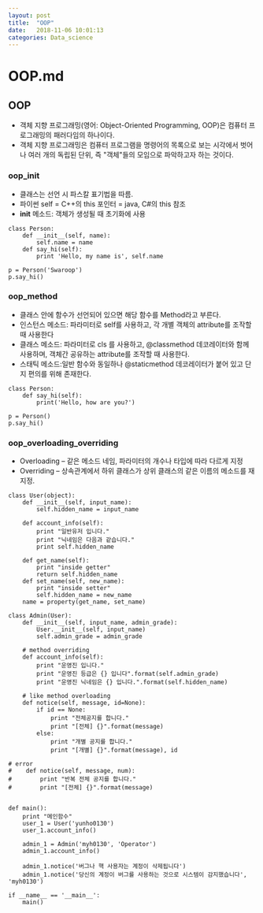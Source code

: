 ```yaml
---
layout: post
title:  "OOP"
date:   2018-11-06 10:01:13
categories: Data_science
---
```


# OOP.md

## OOP
- 객체 지향 프로그래밍(영어: Object-Oriented Programming, OOP)은 컴퓨터 프로그래밍의 패러다임의 하나이다.
- 객체 지향 프로그래밍은 컴퓨터 프로그램을 명령어의 목록으로 보는 시각에서 벗어나 여러 개의 독립된 단위, 즉 "객체"들의 모임으로 파악하고자 하는 것이다.

### oop_init
- 클래스는 선언 시 파스칼 표기법을 따름.
- 파이썬 self = C++의 this 포인터 = java, C#의 this 참조
- __init__ 메소드: 객체가 생성될 때 초기화에 사용 

```
class Person:
    def __init__(self, name):
        self.name = name
    def say_hi(self):
        print 'Hello, my name is', self.name

p = Person('Swaroop')
p.say_hi()
```

### oop_method
- 클래스 안에 함수가 선언되어 있으면 해당 함수를 Method라고 부른다.
- 인스턴스 메소드: 파라미터로 self를 사용하고, 각 개별 객체의 attribute를 조작할 때 사용한다
- 클래스 메소드: 파라미터로 cls 를 사용하고, @classmethod 데코레이터와 함께 사용하며, 객체간 공유하는 attribute를 조작할 때 사용한다.
- 스태틱 메소드:일반 함수와 동일하나 @staticmethod 데코레이터가 붙어 있고 단지 편의를 위해 존재한다.

```
class Person:
    def say_hi(self):
        print('Hello, how are you?')

p = Person()
p.say_hi()
```

### oop_overloading_overriding
- Overloading – 같은 메소드 네임, 파라미터의 개수나 타입에 따라 다르게 지정
- Overriding – 상속관계에서 하위 클래스가 상위 클래스의 같은 이름의 메소드를 재지정.

```
class User(object):
    def __init__(self, input_name):
        self.hidden_name = input_name
        
    def account_info(self):
        print "일반유저 입니다." 
        print "닉네임은 다음과 같습니다."
        print self.hidden_name
        
    def get_name(self):
        print "inside getter"
        return self.hidden_name
    def set_name(self, new_name):
        print "inside setter"
        self.hidden_name = new_name
    name = property(get_name, set_name)

class Admin(User):
    def __init__(self, input_name, admin_grade):
        User.__init__(self, input_name)
        self.admin_grade = admin_grade
    
    # method overriding
    def account_info(self):
        print "운영진 입니다."
        print "운영진 등급은 {} 입니다".format(self.admin_grade)
        print "운영진 닉네임은 {} 입니다.".format(self.hidden_name)

    # like method overloading
    def notice(self, message, id=None):
        if id == None:
            print "전체공지를 합니다." 
            print "[전체] {}".format(message)
        else:
            print "개별 공지를 합니다." 
            print "[개별] {}".format(message), id

# error
#    def notice(self, message, num):
#        print "반복 전체 공지를 합니다." 
#        print "[전체] {}".format(message)

        
def main():
    print "메인함수"
    user_1 = User('yunho0130')
    user_1.account_info()
    
    admin_1 = Admin('myh0130', 'Operator')
    admin_1.account_info()
    
    admin_1.notice('버그나 핵 사용자는 계정이 삭제됩니다')
    admin_1.notice('당신의 계정이 버그를 사용하는 것으로 시스템이 감지했습니다', 'myh0130')

if __name__ == '__main__':
    main()
```
